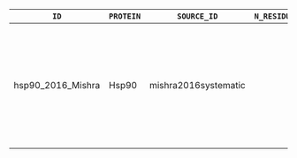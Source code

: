 `ID`|`PROTEIN`|`SOURCE_ID`|`N_RESIDUES`|`NOTES`|`SOURCE`
--- | --- | --- | --- | --- |--- |
hsp90_2016_Mishra|Hsp90|mishra2016systematic|||*Systematic mutant analyses elucidate general and client-specific aspects of Hsp90 function.*
